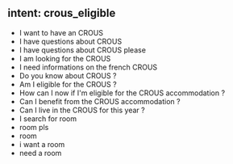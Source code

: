## intent: crous_eligible
- I want to have an CROUS
- I have questions about CROUS
- I have questions about CROUS please
- I am looking for the CROUS
- I need informations on the french CROUS
- Do you know about CROUS ?
- Am I eligible for the CROUS ?
- How can I now if I'm eligible for the CROUS accommodation ?
- Can I benefit from the CROUS accommodation ?
- Can I live in the CROUS for this year ?
- I search for room
- room pls
- room
- i want a room
- need a room
